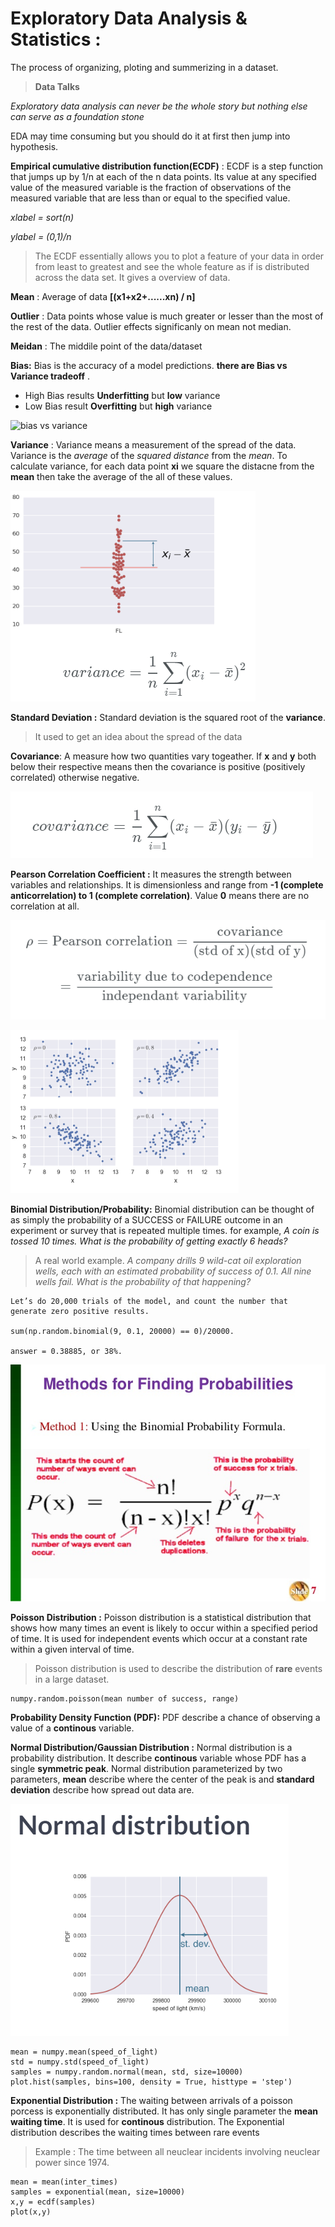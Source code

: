**Exploratory Data Analysis & Statistics :**
======
The process of organizing, ploting and summerizing in a dataset. 
> **Data Talks**

*Exploratory data analysis can never be the whole story but nothing else can serve as a foundation stone*

EDA may time consuming but you should do it at first then jump into hypothesis.  

**Empirical cumulative distribution function(ECDF)** : ECDF is a step function that jumps up by 1/n at each of the n data points. Its value at any specified value of the measured variable is the fraction of observations of the measured variable that are less than or equal to the specified value.

*xlabel = sort(n)*

*ylabel = (0,1)/n*

> The ECDF essentially allows you to plot a feature of your data in order from least to greatest and see the whole feature as if is distributed across the data set. It gives a overview of data.

**Mean** : Average of data **[(x1+x2+......xn) / n]**

**Outlier** : Data points whose value is much greater or lesser than the most of the rest of the data. Outlier effects significanly on mean not median. 

**Meidan** : The middile point of the data/dataset

**Bias:** Bias is the accuracy of a model predictions. **there are Bias vs Variance tradeoff** .

- High Bias results **Underfitting** but **low** variance
- Low Bias result **Overfitting** but **high** variance

![bias vs variance](https://www.kdnuggets.com/wp-content/uploads/machine-learning-bias.png)

**Variance** : Variance means a measurement of the spread of the data. Variance is the *average* of the *squared distance* from the *mean*. To calculate variance, for each data point **xi** we square the distacne from the **mean** then take the average of the all of these values. 

![Variance](/Images/variance.png)

**Standard Deviation :** Standard deviation is the squared root of the **variance**. 

> It used to get an idea about the spread of the data


**Covariance**: A measure how two quantities vary togeather. If **x** and **y** both below their 
respective means then the covariance is positive (positively correlated) otherwise negative.


![Covariance](/Images/covariance.png)

**Pearson Correlation Coefficient :** It measures the strength between variables and relationships. It is dimensionless and range from **-1 (complete anticorrelation) to 1 (complete correlation)**. Value **0** means there are no correlation at all.


![Pearson Correlation](/Images/pearson-correlation.png)


![Pearson Correlation](/Images/pearson-correlation_1.png)



**Binomial Distribution/Probability:** Binomial distribution can be thought of as simply the probability of a SUCCESS or FAILURE outcome in an experiment or survey that is repeated multiple times. for example,
*A coin is tossed 10 times. What is the probability of getting exactly 6 heads?*

> A real world example. *A company drills 9 wild-cat oil exploration wells, each with an estimated probability of success of 0.1. All nine wells fail. What is the probability of that happening?*


```
Let’s do 20,000 trials of the model, and count the number that generate zero positive results.

sum(np.random.binomial(9, 0.1, 20000) == 0)/20000.

answer = 0.38885, or 38%.

```


![Binomial Distribution](/Images/binomial-probability.jpg)

**Poisson Distribution :** Poisson distribution is a statistical distribution that shows how many times an event is likely to occur within a specified period of time. It is used for independent events which occur at a constant rate within a given interval of time. 

> Poisson distribution is used to describe the distribution of **rare** events in a large dataset. 

```
numpy.random.poisson(mean number of success, range)
```


**Probability Density Function (PDF):** PDF describe a chance of observing a value of a **continous** variable. 

**Normal Distribution/Gaussian Distribution :** Normal distribution is a probability distribution. It describe **continous** variable whose
PDF has a single **symmetric peak**. Normal distribution parameterized by two parameters, **mean**
describe where the center of the peak is and **standard deviation** describe how spread out data are.


![Normal Probability Distribution](/Images/normal-distribution.png)


``` 
mean = numpy.mean(speed_of_light)
std = numpy.std(speed_of_light)
samples = numpy.random.normal(mean, std, size=10000)
plot.hist(samples, bins=100, density = True, histtype = 'step')
```

**Exponential Distribution :** The waiting between arrivals of a poisson porcess is exponentially distributed. It has only single parameter the **mean waiting time**. It is used for **continous** distribution. The Exponential distribution describes the waiting times between rare events

> Example : The time between all neuclear incidents involving neuclear power since 1974.

```
mean = mean(inter_times)
samples = exponential(mean, size=10000)
x,y = ecdf(samples)
plot(x,y)
```
